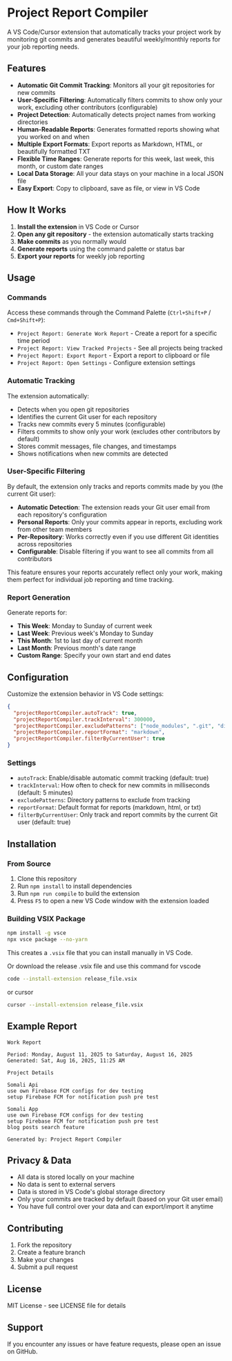 # Project Report Compiler

A VS Code/Cursor extension that automatically tracks your project work by monitoring git commits and generates beautiful weekly/monthly reports for your job reporting needs.

## Features

- **Automatic Git Commit Tracking**: Monitors all your git repositories for new commits
- **User-Specific Filtering**: Automatically filters commits to show only your work, excluding other contributors (configurable)
- **Project Detection**: Automatically detects project names from working directories
- **Human-Readable Reports**: Generates formatted reports showing what you worked on and when
- **Multiple Export Formats**: Export reports as Markdown, HTML, or beautifully formatted TXT
- **Flexible Time Ranges**: Generate reports for this week, last week, this month, or custom date ranges
- **Local Data Storage**: All your data stays on your machine in a local JSON file
- **Easy Export**: Copy to clipboard, save as file, or view in VS Code

## How It Works

1. **Install the extension** in VS Code or Cursor
2. **Open any git repository** - the extension automatically starts tracking
3. **Make commits** as you normally would
4. **Generate reports** using the command palette or status bar
5. **Export your reports** for weekly job reporting

## Usage

### Commands

Access these commands through the Command Palette (`Ctrl+Shift+P` / `Cmd+Shift+P`):

- `Project Report: Generate Work Report` - Create a report for a specific time period
- `Project Report: View Tracked Projects` - See all projects being tracked
- `Project Report: Export Report` - Export a report to clipboard or file
- `Project Report: Open Settings` - Configure extension settings

### Automatic Tracking

The extension automatically:
- Detects when you open git repositories
- Identifies the current Git user for each repository
- Tracks new commits every 5 minutes (configurable)
- Filters commits to show only your work (excludes other contributors by default)
- Stores commit messages, file changes, and timestamps
- Shows notifications when new commits are detected

### User-Specific Filtering

By default, the extension only tracks and reports commits made by you (the current Git user):

- **Automatic Detection**: The extension reads your Git user email from each repository's configuration
- **Personal Reports**: Only your commits appear in reports, excluding work from other team members
- **Per-Repository**: Works correctly even if you use different Git identities across repositories
- **Configurable**: Disable filtering if you want to see all commits from all contributors

This feature ensures your reports accurately reflect only your work, making them perfect for individual job reporting and time tracking.

### Report Generation

Generate reports for:
- **This Week**: Monday to Sunday of current week
- **Last Week**: Previous week's Monday to Sunday
- **This Month**: 1st to last day of current month
- **Last Month**: Previous month's date range
- **Custom Range**: Specify your own start and end dates

## Configuration

Customize the extension behavior in VS Code settings:

```json
{
  "projectReportCompiler.autoTrack": true,
  "projectReportCompiler.trackInterval": 300000,
  "projectReportCompiler.excludePatterns": ["node_modules", ".git", "dist", "build"],
  "projectReportCompiler.reportFormat": "markdown",
  "projectReportCompiler.filterByCurrentUser": true
}
```

### Settings

- `autoTrack`: Enable/disable automatic commit tracking (default: true)
- `trackInterval`: How often to check for new commits in milliseconds (default: 5 minutes)
- `excludePatterns`: Directory patterns to exclude from tracking
- `reportFormat`: Default format for reports (markdown, html, or txt)
- `filterByCurrentUser`: Only track and report commits by the current Git user (default: true)

## Installation

### From Source

1. Clone this repository
2. Run `npm install` to install dependencies
3. Run `npm run compile` to build the extension
4. Press `F5` to open a new VS Code window with the extension loaded

### Building VSIX Package

```bash
npm install -g vsce
npx vsce package --no-yarn
```

This creates a `.vsix` file that you can install manually in VS Code.

Or download the release .vsix file and use this command for vscode
```bash
code --install-extension release_file.vsix
```
or cursor
```bash
cursor --install-extension release_file.vsix
```

## Example Report

```
Work Report

Period: Monday, August 11, 2025 to Saturday, August 16, 2025
Generated: Sat, Aug 16, 2025, 11:25 AM

Project Details

Somali Api
use own Firebase FCM configs for dev testing
setup Firebase FCM for notification push pre test

Somali App
use own Firebase FCM configs for dev testing
setup Firebase FCM for notification push pre test
blog posts search feature

Generated by: Project Report Compiler
```

## Privacy & Data

- All data is stored locally on your machine
- No data is sent to external servers
- Data is stored in VS Code's global storage directory
- Only your commits are tracked by default (based on your Git user email)
- You have full control over your data and can export/import it anytime

## Contributing

1. Fork the repository
2. Create a feature branch
3. Make your changes
4. Submit a pull request

## License

MIT License - see LICENSE file for details

## Support

If you encounter any issues or have feature requests, please open an issue on GitHub.